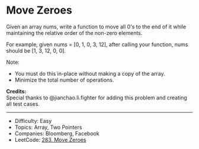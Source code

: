 # Move Zeroes

Given an array nums, write a function to move all 0's to the end of it while maintaining the relative order of the non-zero elements.

For example, given nums = [0, 1, 0, 3, 12], after calling your function, nums should be [1, 3, 12, 0, 0].

Note:
* You must do this in-place without making a copy of the array.
* Minimize the total number of operations.

**Credits:**  
Special thanks to @jianchao.li.fighter for adding this problem and creating all test cases.

---

* Difficulty: Easy
* Topics: Array, Two Pointers
* Companies: Bloomberg, Facebook
* LeetCode: [283. Move Zeroes](https://leetcode.com/problems/move-zeroes/description/)

